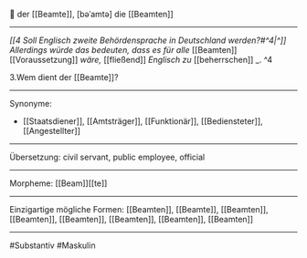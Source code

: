 🔵 der [[Beamte]], [bəˈamtə]
die [[Beamten]]


---
*[[4 Soll Englisch zweite Behördensprache in Deutschland werden?#^4|^]]* _Allerdings würde das bedeuten, dass es für alle_ [[Beamten]] [[Voraussetzung]] _wäre,_ [[fließend]] _Englisch zu_ [[beherrschen]] _. ^4
 
 
 3.Wem dient der [[Beamte]]? 


---
Synonyme:
- [[Staatsdiener]], [[Amtsträger]], [[Funktionär]], [[Bediensteter]], [[Angestellter]]

---
Übersetzung: civil servant, public employee, official

---
Morpheme:
[[Beam]][[te]]

---
Einzigartige mögliche Formen: [[Beamten]], [[Beamte]], [[Beamten]], [[Beamten]], [[Beamten]], [[Beamten]], [[Beamten]], [[Beamten]]

---
#Substantiv #Maskulin

